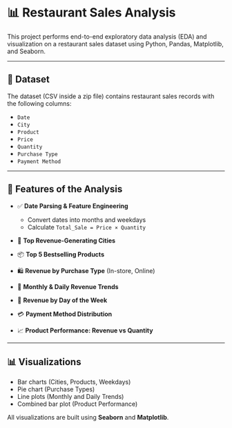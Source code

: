 # 📊 Restaurant Sales Analysis

This project performs end-to-end exploratory data analysis (EDA) and visualization on a restaurant sales dataset using Python, Pandas, Matplotlib, and Seaborn.

---

## 📁 Dataset

The dataset (CSV inside a zip file) contains restaurant sales records with the following columns:
- `Date`
- `City`
- `Product`
- `Price`
- `Quantity`
- `Purchase Type`
- `Payment Method`

---

## 🔧 Features of the Analysis

- ✅ **Date Parsing & Feature Engineering**
  - Convert dates into months and weekdays
  - Calculate `Total_Sale = Price × Quantity`

- 📍 **Top Revenue-Generating Cities**
- 📦 **Top 5 Bestselling Products**
- 🛍️ **Revenue by Purchase Type** (In-store, Online)
- 📅 **Monthly & Daily Revenue Trends**
- 📆 **Revenue by Day of the Week**
- 💳 **Payment Method Distribution**
- 📈 **Product Performance: Revenue vs Quantity**

---

## 📊 Visualizations

- Bar charts (Cities, Products, Weekdays)
- Pie chart (Purchase Types)
- Line plots (Monthly and Daily Trends)
- Combined bar plot (Product Performance)

All visualizations are built using **Seaborn** and **Matplotlib**.

